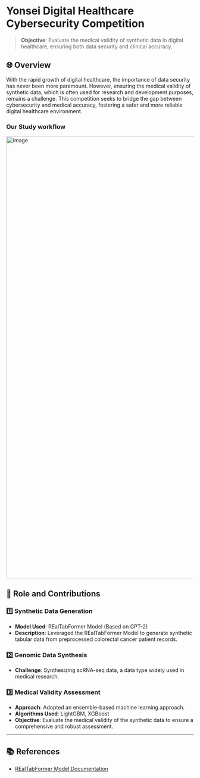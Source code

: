 # Yonsei Digital Healthcare Cybersecurity Competition
> **Objective**: Evaluate the medical validity of synthetic data in digital healthcare, ensuring both data security and clinical accuracy.

## 🌐 Overview
With the rapid growth of digital healthcare, the importance of data security has never been more paramount. However, ensuring the medical validity of synthetic data, which is often used for research and development purposes, remains a challenge. This competition seeks to bridge the gap between cybersecurity and medical accuracy, fostering a safer and more reliable digital healthcare environment.

### Our Study workflow 
<img width="1187" alt="image" src="https://github.com/kimjh0107/2023_Synthetic_Data_Medical_Validity/assets/83206535/57af8316-1c8c-4fe4-94f2-88243e1d74b2">

## 🚀 Role and Contributions
### 1️⃣ Synthetic Data Generation
- **Model Used**: REalTabFormer Model (Based on GPT-2)
- **Description**: Leveraged the REalTabFormer Model to generate synthetic tabular data from preprocessed colorectal cancer patient records.

### 2️⃣ Genomic Data Synthesis
- **Challenge**: Synthesizing scRNA-seq data, a data type widely used in medical research.

### 3️⃣ Medical Validity Assessment
- **Approach**: Adopted an ensemble-based machine learning approach.
- **Algorithms Used**: LightGBM, XGBoost
- **Objective**: Evaluate the medical validity of the synthetic data to ensure a comprehensive and robust assessment.

---

## 📚 References
- [REalTabFormer Model Documentation](https://github.com/worldbank/REaLTabFormer)

